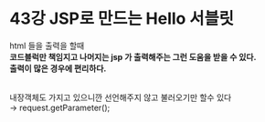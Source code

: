 # 43강 JSP로 만드는 Hello 서블릿

html 들을  출력을 할때   
**코드블럭만 책임지고 나머지는 jsp 가 출력해주는 그런 도움을 받을 수 있다.**  
**출력이 많은 경우에 편리하다.**  
<br>

내장객체도 가지고 있으니깐 선언해주지 않고 불러오기만 할수 있다  
→ request.getParameter();
<br>
